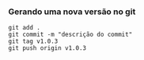 ### Gerando uma nova versão no git
```
git add .
git commit -m "descrição do commit"
git tag v1.0.3
git push origin v1.0.3
```